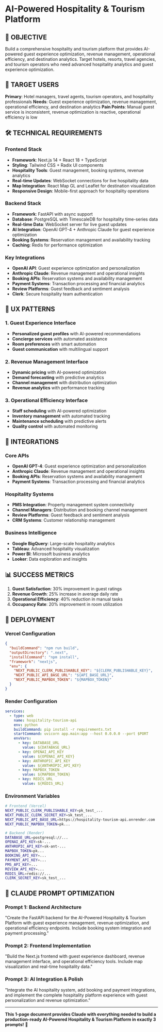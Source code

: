 # AI-Powered Hospitality & Tourism Platform

## 🎯 OBJECTIVE
Build a comprehensive hospitality and tourism platform that provides AI-powered guest experience optimization, revenue management, operational efficiency, and destination analytics. Target hotels, resorts, travel agencies, and tourism operators who need advanced hospitality analytics and guest experience optimization.

## 👥 TARGET USERS
**Primary**: Hotel managers, travel agents, tourism operators, and hospitality professionals
**Needs**: Guest experience optimization, revenue management, operational efficiency, and destination analytics
**Pain Points**: Manual guest service is inconsistent, revenue optimization is reactive, operational efficiency is low

## 🛠️ TECHNICAL REQUIREMENTS

### Frontend Stack
- **Framework**: Next.js 14 + React 18 + TypeScript
- **Styling**: Tailwind CSS + Radix UI components
- **Hospitality Tools**: Guest management, booking systems, revenue analytics
- **Real-time Updates**: WebSocket connections for live hospitality data
- **Map Integration**: React Map GL and Leaflet for destination visualization
- **Responsive Design**: Mobile-first approach for hospitality operations

### Backend Stack
- **Framework**: FastAPI with async support
- **Database**: PostgreSQL with TimescaleDB for hospitality time-series data
- **Real-time Data**: WebSocket server for live guest updates
- **AI Integration**: OpenAI GPT-4 + Anthropic Claude for guest experience optimization
- **Booking Systems**: Reservation management and availability tracking
- **Caching**: Redis for performance optimization

### Key Integrations
- **OpenAI API**: Guest experience optimization and personalization
- **Anthropic Claude**: Revenue management and operational insights
- **Booking APIs**: Reservation systems and availability management
- **Payment Systems**: Transaction processing and financial analytics
- **Review Platforms**: Guest feedback and sentiment analysis
- **Clerk**: Secure hospitality team authentication

## 🎨 UX PATTERNS

### 1. Guest Experience Interface
- **Personalized guest profiles** with AI-powered recommendations
- **Concierge services** with automated assistance
- **Room preferences** with smart automation
- **Guest communication** with multilingual support

### 2. Revenue Management Interface
- **Dynamic pricing** with AI-powered optimization
- **Demand forecasting** with predictive analytics
- **Channel management** with distribution optimization
- **Revenue analytics** with performance tracking

### 3. Operational Efficiency Interface
- **Staff scheduling** with AI-powered optimization
- **Inventory management** with automated tracking
- **Maintenance scheduling** with predictive alerts
- **Quality control** with automated monitoring

## 🔗 INTEGRATIONS

### Core APIs
- **OpenAI GPT-4**: Guest experience optimization and personalization
- **Anthropic Claude**: Revenue management and operational insights
- **Booking APIs**: Reservation systems and availability management
- **Payment Systems**: Transaction processing and financial analytics

### Hospitality Systems
- **PMS Integration**: Property management system connectivity
- **Channel Managers**: Distribution and booking channel management
- **Review Platforms**: Guest feedback and sentiment analysis
- **CRM Systems**: Customer relationship management

### Business Intelligence
- **Google BigQuery**: Large-scale hospitality analytics
- **Tableau**: Advanced hospitality visualization
- **Power BI**: Microsoft business analytics
- **Looker**: Data exploration and insights

## 📊 SUCCESS METRICS
1. **Guest Satisfaction**: 30% improvement in guest ratings
2. **Revenue Growth**: 25% increase in average daily rate
3. **Operational Efficiency**: 40% reduction in manual tasks
4. **Occupancy Rate**: 20% improvement in room utilization

## 🚀 DEPLOYMENT

### Vercel Configuration
```json
{
  "buildCommand": "npm run build",
  "outputDirectory": ".next",
  "installCommand": "npm install",
  "framework": "nextjs",
  "env": {
    "NEXT_PUBLIC_CLERK_PUBLISHABLE_KEY": "${CLERK_PUBLISHABLE_KEY}",
    "NEXT_PUBLIC_API_BASE_URL": "${API_BASE_URL}",
    "NEXT_PUBLIC_MAPBOX_TOKEN": "${MAPBOX_TOKEN}"
  }
}
```

### Render Configuration
```yaml
services:
  - type: web
    name: hospitality-tourism-api
    env: python
    buildCommand: pip install -r requirements.txt
    startCommand: uvicorn app.main:app --host 0.0.0.0 --port $PORT
    envVars:
      - key: DATABASE_URL
        value: ${DATABASE_URL}
      - key: OPENAI_API_KEY
        value: ${OPENAI_API_KEY}
      - key: ANTHROPIC_API_KEY
        value: ${ANTHROPIC_API_KEY}
      - key: MAPBOX_TOKEN
        value: ${MAPBOX_TOKEN}
      - key: REDIS_URL
        value: ${REDIS_URL}
```

### Environment Variables
```bash
# Frontend (Vercel)
NEXT_PUBLIC_CLERK_PUBLISHABLE_KEY=pk_test_...
NEXT_PUBLIC_CLERK_SECRET_KEY=sk_test_...
NEXT_PUBLIC_API_BASE_URL=https://hospitality-tourism-api.onrender.com
NEXT_PUBLIC_MAPBOX_TOKEN=pk...

# Backend (Render)
DATABASE_URL=postgresql://...
OPENAI_API_KEY=sk-...
ANTHROPIC_API_KEY=sk-ant-...
MAPBOX_TOKEN=pk...
BOOKING_API_KEY=...
PAYMENT_API_KEY=...
PMS_API_KEY=...
REVIEW_API_KEY=...
REDIS_URL=redis://...
CLERK_SECRET_KEY=sk_test_...
```

## 🎯 CLAUDE PROMPT OPTIMIZATION

### Prompt 1: Backend Architecture
"Create the FastAPI backend for the AI-Powered Hospitality & Tourism Platform with guest experience management, revenue optimization, and operational efficiency endpoints. Include booking system integration and payment processing."

### Prompt 2: Frontend Implementation
"Build the Next.js frontend with guest experience dashboard, revenue management interface, and operational efficiency tools. Include map visualization and real-time hospitality data."

### Prompt 3: AI Integration & Polish
"Integrate the AI hospitality system, add booking and payment integrations, and implement the complete hospitality platform experience with guest personalization and revenue optimization."

---

**This 1-page document provides Claude with everything needed to build a production-ready AI-Powered Hospitality & Tourism Platform in exactly 3 prompts!** 🚀

